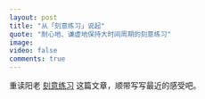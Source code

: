 ```yaml
---
layout: post
title: "从「刻意练习」说起"
quote: "耐心地、谦虚地保持大时间周期的刻意练习"
image: 
video: false
comments: true
---
```


重读阳老 [刻意练习](https://mp.weixin.qq.com/s?__biz=MzA3MzM0MjUyMQ==&mid=404665481&idx=1&sn=12621b42509031425c02cbccf45ed2bd&scene=21&uin=MjM2NTQ5Nzk2NA%3D%3D&key=77421cf58af4a653e4f36cd9d5abf76e89251e68f68d868d7c0de6c27d95cbcb44243d1f8f2232c35571d3f0a200337b&devicetype=iMac+MacBookAir7%2C2+OSX+OSX+10.11.5+build(15F34)&version=11020201&lang=zh_CN&pass_ticket=bDJBvHmjyTtsMt0l1FQCA41cDmw5mzPurDi6OdW3abz8lz1uety4AO52UP1BHfSW) 这篇文章，顺带写写最近的感受吧。



